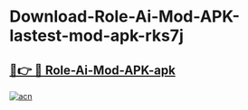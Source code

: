 # Download-Role-Ai-Mod-APK-lastest-mod-apk-rks7j

<h2><a href="https://apkcomod.com?title=Role-Ai-Mod-APK">🔗👉 🔴 Role-Ai-Mod-APK-apk </a></h2>

[![acn](https://github.com/user-attachments/assets/0f9c940e-d8b0-45ae-aac7-cd30a18b3e1c)](https://apkcomod.com?title=Role-Ai-Mod-APK)
